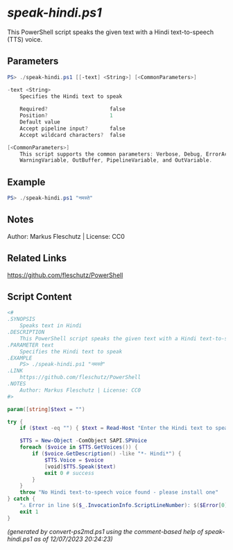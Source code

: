 *speak-hindi.ps1*
================

This PowerShell script speaks the given text with a Hindi text-to-speech (TTS) voice.

Parameters
----------
```powershell
PS> ./speak-hindi.ps1 [[-text] <String>] [<CommonParameters>]

-text <String>
    Specifies the Hindi text to speak
    
    Required?                    false
    Position?                    1
    Default value                
    Accept pipeline input?       false
    Accept wildcard characters?  false

[<CommonParameters>]
    This script supports the common parameters: Verbose, Debug, ErrorAction, ErrorVariable, WarningAction, 
    WarningVariable, OutBuffer, PipelineVariable, and OutVariable.
```

Example
-------
```powershell
PS> ./speak-hindi.ps1 "नमस्ते"

```

Notes
-----
Author: Markus Fleschutz | License: CC0

Related Links
-------------
https://github.com/fleschutz/PowerShell

Script Content
--------------
```powershell
<#
.SYNOPSIS
	Speaks text in Hindi 
.DESCRIPTION
	This PowerShell script speaks the given text with a Hindi text-to-speech (TTS) voice.
.PARAMETER text
	Specifies the Hindi text to speak
.EXAMPLE
	PS> ./speak-hindi.ps1 "नमस्ते"
.LINK
	https://github.com/fleschutz/PowerShell
.NOTES
	Author: Markus Fleschutz | License: CC0
#>

param([string]$text = "")

try {
	if ($text -eq "") { $text = Read-Host "Enter the Hindi text to speak" }

	$TTS = New-Object -ComObject SAPI.SPVoice
	foreach ($voice in $TTS.GetVoices()) {
		if ($voice.GetDescription() -like "*- Hindi*") { 
			$TTS.Voice = $voice
			[void]$TTS.Speak($text)
			exit 0 # success
		}
	}
	throw "No Hindi text-to-speech voice found - please install one"
} catch {
	"⚠️ Error in line $($_.InvocationInfo.ScriptLineNumber): $($Error[0])"
	exit 1
}
```

*(generated by convert-ps2md.ps1 using the comment-based help of speak-hindi.ps1 as of 12/07/2023 20:24:23)*

